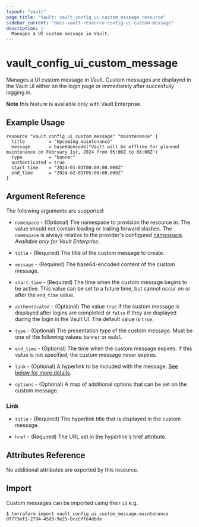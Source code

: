 ```yaml
---
layout: "vault"
page_title: "Vault: vault_config_ui_custom_message resource"
sidebar_current: "docs-vault-resource-config-ui-custom-message"
description: |-
  Manages a UI custom message in Vault.
---
```


# vault\_config\_ui\_custom\_message

Manages a UI custom message in Vault. Custom messages are displayed in the Vault UI either on the login page or immediately after succesfully logging in.

**Note** this feature is available only with Vault Enterprise.

## Example Usage

```hcl
resource "vault_config_ui_custom_message" "maintenance" {
  title         = "Upcoming maintenance"
  message       = base64encode("Vault will be offline for planned maintenance on February 1st, 2024 from 05:00Z to 08:00Z")
  type          = "banner"
  authenticated = true
  start_time    = "2024-01-01T00:00:00.000Z"
  end_time      = "2024-02-01T05:00:00.000Z"
}
```

## Argument Reference

The following arguments are supported:

* `namespace` - (Optional) The namespace to provision the resource in.
  The value should not contain leading or trailing forward slashes.
  The `namespace` is always relative to the provider's configured [namespace](/docs/providers/vault#namespace).
   *Available only for Vault Enterprise*.

* `title` - (Required) The title of the custom message to create.

* `message` - (Required) The base64-encoded content of the custom message.

* `start_time` - (Required) The time when the custom message begins to be active. This value can be set to a future time, but cannot
   occur on or after the `end_time` value.

* `authenticated` - (Optional) The value `true` if the custom message is displayed after logins are completed or `false` if they are
   displayed during the login in the Vault UI. The default value is `true`.

* `type` - (Optional) The presentation type of the custom message. Must be one of the following values: `banner` or `modal`.

* `end_time` - (Optional) The time when the custom message expires. If this value is not specified, the custom message never expires.

* `link` - (Optional) A hyperlink to be included with the message. [See below for more details](#link).

* `options` - (Optional) A map of additional options that can be set on the custom message.

### Link

* `title` - (Required) The hyperlink title that is displayed in the custom message.

* `href` - (Required) The URL set in the hyperlink's href attribute.

## Attributes Reference

No additional attributes are exported by this resource.

## Import

Custom messages can be imported using their `id` e.g.

```
$ terraform import vault_config_ui_custom_message.maintenance df773ef1-2794-45d3-9e25-bcccffe4dbde
```
